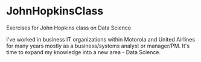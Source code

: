 JohnHopkinsClass
================

Exercises for John Hopkins class on Data Science

I've worked in business IT organizations within Motorola and United Airlines for many years mostly as a business/systems analyst or manager/PM. It's time to expand my knowledge into a new area - Data Science.
